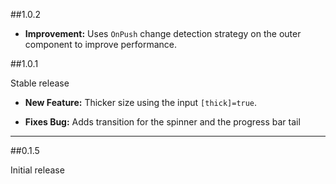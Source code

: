 ##1.0.2

* **Improvement:** Uses `OnPush` change detection strategy on the outer component to improve performance.

##1.0.1

Stable release

* **New Feature:** Thicker size using the input `[thick]=true`.

* **Fixes Bug:** Adds transition for the spinner and the progress bar tail

*** 

##0.1.5

Initial release
